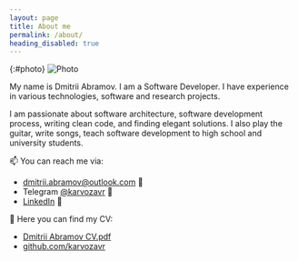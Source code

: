 ```yaml
---
layout: page
title: About me
permalink: /about/
heading_disabled: true
---
```


<style>
    #photo {
        background-image: url("assets/images/homepage/photo.png");
        background-size: cover;
        background-repeat: no-repeat;
        width: min(400px, 95%);
        top: 40px;
        height: min(400px, 95%);
        float: right;
    }
</style>

{:#photo}
![Photo](/assets/images/homepage/photo.png)

My name is Dmitrii Abramov. I am a Software Developer. 
I have experience in various technologies, software and research projects.

I am passionate about software architecture, software development process, writing clean code, and finding elegant solutions. I also play the guitar, write songs, teach software development to high school and university students.

📫 You can reach me via:
- [dmitrii.abramov@outlook.com](mailto:dmitrii.abramov@outlook.com) 📧
- Telegram [@karvozavr](https://t.me/karvozavr) 💬
- [LinkedIn](https://www.linkedin.com/in/dmitrii-abramov/) 👔

💼 Here you can find my CV:
- [Dmitrii Abramov CV.pdf](https://karvozavr.github.io/CV_Dmitrii_Abramov.pdf)
- [github.com/karvozavr](https://github.com/karvozavr)
